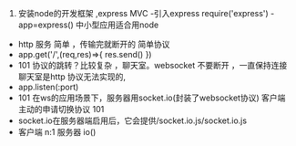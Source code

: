 1. 安装node的开发框架 ,express MVC
 -引入express require('express')
 -app=express() 中小型应用适合用node
 - http 服务 简单 ，传输完就断开的 简单协议
 - app.get('/',(req,res)=>{
     res.send()
 })
 - 101 协议的跳转？比较复杂 ，聊天室。websocket
  不要断开 ，一直保持连接
  聊天室是http 协议无法实现的,
  - app.listen(:port)
  - 101 在ws的应用场景下，服务器用socket.io(封装了websocket协议)
   客户端主动的申请切换协议 101
  - socket.io在服务器端启用后，它会提供/socket.io.js/socket.io.js
  - 客户端 n:1 服务器 io()